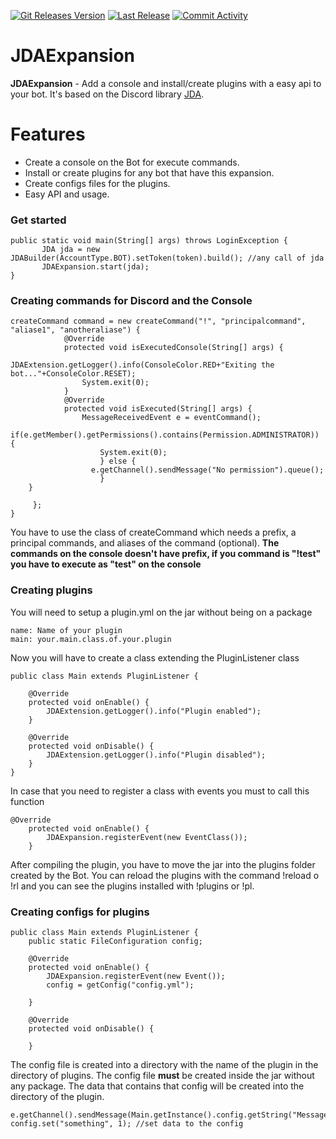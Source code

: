 [![Git Releases Version](https://img.shields.io/github/release/Keffisor/JDAExpansion)](https://github.com/Keffisor/JDAExpansion/releases)
[![Last Release](https://img.shields.io/github/release-date/Keffisor/JDAExpansion)](https://github.com/Keffisor/JDAExpansion/releases)
[![Commit Activity](https://img.shields.io/github/commit-activity/m/Keffisor/JDAExpansion)](https://github.com/Keffisor/JDAExpansion/commits/master)
<br>
# JDAExpansion
**JDAExpansion** - Add a console and install/create plugins with a easy api to your bot. It's based on the Discord library [JDA](https://github.com/DV8FromTheWorld/JDA).

# Features
- Create a console on the Bot for execute commands.
- Install or create plugins for any bot that have this expansion.
- Create configs files for the plugins.
- Easy API and usage.


### Get started
```
public static void main(String[] args) throws LoginException {
       JDA jda = new JDABuilder(AccountType.BOT).setToken(token).build(); //any call of jda
   	   JDAExpansion.start(jda);  
}
```


### Creating commands for Discord and the Console
```
createCommand command = new createCommand("!", "principalcommand", "aliase1", "anotheraliase") {
			@Override
			protected void isExecutedConsole(String[] args) {
			        JDAExtension.getLogger().info(ConsoleColor.RED+"Exiting the bot..."+ConsoleColor.RESET);
				System.exit(0);
			}
			@Override
			protected void isExecuted(String[] args) {
				MessageReceivedEvent e = eventCommand();
				if(e.getMember().getPermissions().contains(Permission.ADMINISTRATOR)) {
					System.exit(0);
					} else {
				  e.getChannel().sendMessage("No permission").queue();  
					}
	}
	
     }; 
}
```
You have to use the class of createCommand which needs a prefix, a principal commands, and aliases of the command (optional).
**The commands on the console doesn't have prefix, if you command is "!test" you have to execute as "test" on the console**


### Creating plugins 
You will need to setup a plugin.yml on the jar without being on a package
```
name: Name of your plugin
main: your.main.class.of.your.plugin
```
Now you will have to create a class extending the PluginListener class
```
public class Main extends PluginListener {

	@Override
	protected void onEnable() {
		JDAExtension.getLogger().info("Plugin enabled");
	}
	
	@Override
	protected void onDisable() {
		JDAExtension.getLogger().info("Plugin disabled");
	}
}
```
In case that you need to register a class with events you must to call this function
```
@Override
	protected void onEnable() {
		JDAExpansion.registerEvent(new EventClass());
	}
```
After compiling the plugin, you have to move the jar into the plugins folder created by the Bot. You can reload the plugins with the command !reload o !rl and you can see the plugins installed with !plugins or !pl.

### Creating configs for plugins
```
public class Main extends PluginListener {
	public static FileConfiguration config;
	
	@Override
	protected void onEnable() {
		JDAExpansion.registerEvent(new Event());		
		config = getConfig("config.yml");
 		
	}
	
	@Override
	protected void onDisable() {
		
	}
```
The config file is created into a directory with the name of the plugin in the directory of plugins. The config file **must** be created inside the jar without any package. The data that contains that config will be created into the directory of the plugin.
```
e.getChannel().sendMessage(Main.getInstance().config.getString("Message.NoPermission")).queue(); 
config.set("something", 1); //set data to the config
```
<br>
<br>
<br>
